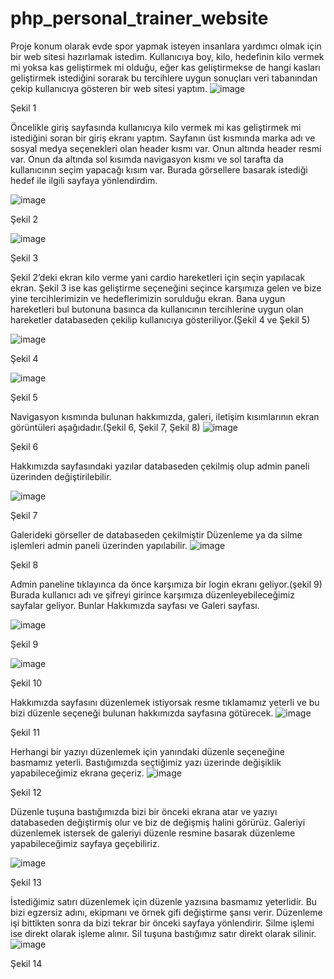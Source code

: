 # php_personal_trainer_website
Proje konum olarak evde spor yapmak isteyen insanlara yardımcı olmak için bir web sitesi hazırlamak istedim. Kullanıcıya boy, kilo, hedefinin kilo vermek mi yoksa kas geliştirmek mi olduğu, eğer kas geliştirmekse de hangi kasları geliştirmek istediğini sorarak bu tercihlere uygun sonuçları veri tabanından çekip kullanıcıya gösteren bir web sitesi yaptım.
![image](https://user-images.githubusercontent.com/67866767/148683548-5a2ab8ba-2e8d-4c9e-9325-d2bc146b2e7b.png)

Şekil 1

Öncelikle giriş sayfasında kullanıcıya kilo vermek mi kas geliştirmek mi istediğini soran bir giriş ekranı yaptım. Sayfanın üst kısmında marka adı ve sosyal medya seçenekleri olan header kısmı var. Onun altında header resmi var. Onun da altında sol kısımda navigasyon kısmı ve sol tarafta da kullanıcının seçim yapacağı kısım var. Burada görsellere basarak istediği hedef ile ilgili sayfaya yönlendirdim.


![image](https://user-images.githubusercontent.com/67866767/148683587-488b1770-8823-44ad-8882-915be89db489.png)

Şekil 2

![image](https://user-images.githubusercontent.com/67866767/148683599-f20094e5-a18c-4fc3-9955-044f9995d33f.png)

Şekil 3

Şekil 2’deki ekran kilo verme yani cardio hareketleri için seçin yapılacak ekran. Şekil 3 ise kas geliştirme seçeneğini seçince karşımıza gelen ve bize yine tercihlerimizin ve hedeflerimizin sorulduğu ekran.
Bana uygun hareketleri bul butonuna basınca da kullanıcının tercihlerine uygun olan hareketler databaseden çekilip kullanıcıya gösteriliyor.(Şekil 4 ve Şekil 5)

![image](https://user-images.githubusercontent.com/67866767/148683663-edde582c-16a9-4f61-b3b5-c79b2399749b.png)

Şekil 4

![image](https://user-images.githubusercontent.com/67866767/148683673-f4a9afb9-0b8d-4ec1-8cb6-b643f3e38d53.png)

Şekil 5

Navigasyon kısmında bulunan hakkımızda, galeri, iletişim kısımlarının ekran görüntüleri aşağıdadır.(Şekil 6, Şekil 7, Şekil 8)
![image](https://user-images.githubusercontent.com/67866767/148683688-749b2548-8e3a-48c5-88a5-c26f49215110.png)

Şekil 6

Hakkımızda sayfasındaki yazılar databaseden çekilmiş olup admin paneli üzerinden değiştirilebilir.


![image](https://user-images.githubusercontent.com/67866767/148683722-d52b23b5-9ae6-4e04-8c4a-80abaf5af645.png)

Şekil 7

Galerideki görseller de databaseden çekilmiştir Düzenleme ya da silme işlemleri admin paneli üzerinden yapılabilir.
![image](https://user-images.githubusercontent.com/67866767/148683741-6f460ed4-06c5-49c1-b52b-8a419ed02709.png)

Şekil 8

Admin paneline tıklayınca da önce karşımıza bir login ekranı geliyor.(şekil 9) Burada kullanıcı adı ve şifreyi girince karşımıza düzenleyebileceğimiz sayfalar geliyor. Bunlar Hakkımızda sayfası ve Galeri sayfası.


![image](https://user-images.githubusercontent.com/67866767/148683763-86f5aa5d-dfc4-4138-893c-8afad0614964.png)

Şekil 9

![image](https://user-images.githubusercontent.com/67866767/148683771-876b5267-607a-4734-80ba-12389b2a31fd.png)

Şekil 10

Hakkımızda sayfasını düzenlemek istiyorsak resme tıklamamız yeterli ve bu bizi düzenle seçeneği bulunan hakkımızda sayfasına götürecek.
![image](https://user-images.githubusercontent.com/67866767/148683800-605655e3-ab51-420d-8508-3c65bf01abf0.png)

Şekil 11

Herhangi bir yazıyı düzenlemek için yanındaki düzenle seçeneğine basmamız yeterli. Bastığımızda seçtiğimiz yazı üzerinde değişiklik yapabileceğimiz ekrana geçeriz.
![image](https://user-images.githubusercontent.com/67866767/148683817-f155312f-7613-4a77-aa46-d50b0199dbb6.png)

Şekil 12

Düzenle tuşuna bastığımızda bizi bir önceki ekrana atar ve yazıyı databaseden değiştirmiş olur ve biz de değişmiş halini görürüz.
Galeriyi düzenlemek istersek de galeriyi düzenle resmine basarak düzenleme yapabileceğimiz sayfaya geçebiliriz.

![image](https://user-images.githubusercontent.com/67866767/148683846-8707c94f-0153-4deb-bda6-f60c2e6c3014.png)

Şekil 13

İstediğimiz satırı düzenlemek için düzenle yazısına basmamız yeterlidir. Bu bizi egzersiz adını, ekipmanı ve örnek gifi değiştirme şansı verir. Düzenleme işi bittikten sonra da bizi tekrar bir önceki sayfaya yönlendirir. Silme işlemi ise direkt olarak işleme alınır. Sil tuşuna bastığımız satır direkt olarak silinir.
![image](https://user-images.githubusercontent.com/67866767/148683869-781ab52c-6318-4343-8425-470cad081fe4.png)

Şekil 14
